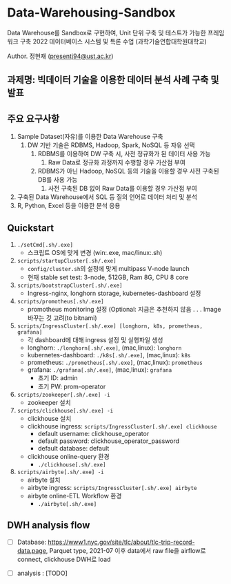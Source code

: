 

# Data-Warehousing-Sandbox

Data Warehouse를 Sandbox로 구현하여, Unit 단위 구축 및 테스트가 가능한 프레임워크 구축
2022 데이터베이스 시스템 및 특론 수업 (과학기술연합대학원대학교)

Author. 정현재 (presentj94@ust.ac.kr)

## 과제명: 빅데이터 기술을 이용한 데이터 분석 사례 구축 및 발표

## 주요 요구사항

1. Sample Dataset(자유)를 이용한 Data Warehouse 구축
   1. DW 기반 기술은 RDBMS, Hadoop, Spark, NoSQL 등 자유 선택
      1. RDBMS를 이용하여 DW 구축 시, 사전 정규화가 된 데이터 사용 가능
         1. Raw Data로 정규화 과정까지 수행할 경우 가산점 부여
      2. RDBMS가 아닌 Hadoop, NoSQL 등의 기술을 이용할 경우 사전 구축된 DB를 사용 가능
         1. 사전 구축된 DB 없이 Raw Data를 이용할 경우 가산점 부여
2. 구축된 Data Warehouse에서 SQL 등 질의 언어로 데이터 처리 및 분석
3. R, Python, Excel 등을 이용한 분석 응용

## Quickstart

1. `./setCmd[.sh/.exe]`
   - 스크립트 OS에 맞게 변경 (win:.exe, mac/linux:.sh)
2. `scripts/startupCluster[.sh/.exe]`
   - `config/cluster.sh`의 설정에 맞게 multipass V-node launch
   - 현재 stable set test: 3-node, 512GB, Ram 8G, CPU 8 core
3. `scripts/bootstrapCluster[.sh/.exe]`
   - Ingress-nginx, longhorn storage, kubernetes-dashboard 설정
4. `scripts/promotheus[.sh/.exe]`
   - promotheus monitoring 설정 (Optional: 지금은 추천하지 않음 . . . Image 바꾸는 것 고려(to bitnami)
5. `scripts/IngressCluster[.sh/.exe] [longhorn, k8s, prometheus, grafana]`
   - 각 dashboard에 대해 ingress 설정 및 실행파일 생성
   - longhorn: `./longhorn[.sh/.exe]`, (mac,linux): `longhorn`
   - kubernetes-dashboard: `./k8s[.sh/.exe]`, (mac,linux): `k8s`
   - prometheus: `./prometheus[.sh/.exe]`, (mac,linux): `prometheus`
   - grafana: `./grafana[.sh/.exe]`, (mac,linux): `grafana`
     - 초기 ID: admin
     - 초기 PW: prom-operator
6. `scripts/zookeeper[.sh/.exe] -i`
   - zookeeper 설치
7. `scripts/clickhouse[.sh/.exe] -i`
   - clickhouse 설치
   - clickhouse ingress: `scripts/IngressCluster[.sh/.exe] clickhouse`
     - default username: clickhouse_operator
     - default password: clickhouse_operator_password
     - default database: default
   - clickhouse online-query 환경
     - `./clickhouse[.sh/.exe]`
8. `scripts/airbyte[.sh/.exe] -i`
   - airbyte 설치
   - airbyte ingress: `scripts/IngressCluster[.sh/.exe] airbyte`
   - airbyte online-ETL Workflow 환경
     - `./airbyte[.sh/.exe]`


## DWH analysis flow

- [ ] Database: https://www1.nyc.gov/site/tlc/about/tlc-trip-record-data.page, Parquet type, 2021-07 이후 data에서 raw file을 airflow로 connect, clickhouse DWH로 load
- [ ] analysis : [TODO]

